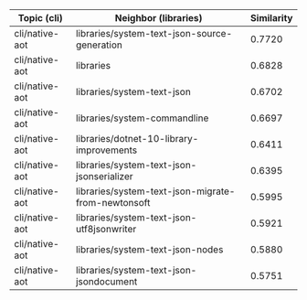 | Topic (cli) | Neighbor (libraries) | Similarity |
|-------------|-------------------|------------|
| cli/native-aot | libraries/system-text-json-source-generation | 0.7720 |
| cli/native-aot | libraries | 0.6828 |
| cli/native-aot | libraries/system-text-json | 0.6702 |
| cli/native-aot | libraries/system-commandline | 0.6697 |
| cli/native-aot | libraries/dotnet-10-library-improvements | 0.6411 |
| cli/native-aot | libraries/system-text-json-jsonserializer | 0.6395 |
| cli/native-aot | libraries/system-text-json-migrate-from-newtonsoft | 0.5995 |
| cli/native-aot | libraries/system-text-json-utf8jsonwriter | 0.5921 |
| cli/native-aot | libraries/system-text-json-nodes | 0.5880 |
| cli/native-aot | libraries/system-text-json-jsondocument | 0.5751 |
